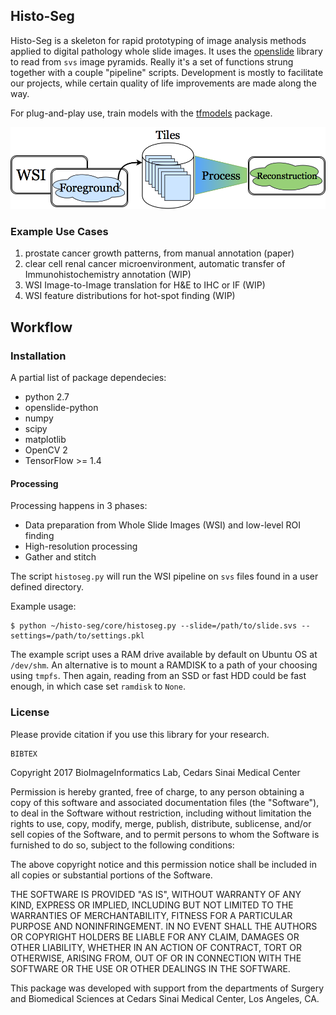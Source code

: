 ## Histo-Seg
Histo-Seg is a skeleton for rapid prototyping of image analysis methods applied to digital pathology whole slide images. It uses the [openslide](http://openslide.org) library to read from `svs` image pyramids. Really it's a set of functions strung together with a couple "pipeline" scripts. Development is mostly to facilitate our projects, while certain quality of life improvements are made along the way.

For plug-and-play use, train models with the [tfmodels](https://github.com/BioImageInformatics/tfmodels) package.

![flow_overview]


### Example Use Cases
1. prostate cancer growth patterns, from manual annotation (paper)
2. clear cell renal cancer microenvironment, automatic transfer of Immunohistochemistry annotation (WIP)
3. WSI Image-to-Image translation for H\&E to IHC or IF (WIP)
4. WSI feature distributions for hot-spot finding (WIP)


## Workflow
### Installation
A partial list of package dependecies:
* python 2.7
* openslide-python
* numpy
* scipy
* matplotlib
* OpenCV 2
* TensorFlow >= 1.4

#### Processing
Processing happens in 3 phases:
* Data preparation from Whole Slide Images (WSI) and low-level ROI finding
* High-resolution processing
* Gather and stitch

The script `histoseg.py` will run the WSI pipeline on `svs` files found in a user defined directory.

Example usage:
```
$ python ~/histo-seg/core/histoseg.py --slide=/path/to/slide.svs --settings=/path/to/settings.pkl
```

The example script uses a RAM drive available by default on Ubuntu OS at `/dev/shm`.
An alternative is to mount a RAMDISK to a path of your choosing using `tmpfs`.
Then again, reading from an SSD or fast HDD could be fast enough, in which case set `ramdisk` to `None`.


### License
Please provide citation if you use this library for your research.

```
BIBTEX
```

Copyright 2017 BioImageInformatics Lab, Cedars Sinai Medical Center

Permission is hereby granted, free of charge, to any person obtaining a copy of this software and associated documentation files (the "Software"), to deal in the Software without restriction, including without limitation the rights to use, copy, modify, merge, publish, distribute, sublicense, and/or sell copies of the Software, and to permit persons to whom the Software is furnished to do so, subject to the following conditions:

The above copyright notice and this permission notice shall be included in all copies or substantial portions of the Software.

THE SOFTWARE IS PROVIDED "AS IS", WITHOUT WARRANTY OF ANY KIND, EXPRESS OR IMPLIED, INCLUDING BUT NOT LIMITED TO THE WARRANTIES OF MERCHANTABILITY, FITNESS FOR A PARTICULAR PURPOSE AND NONINFRINGEMENT. IN NO EVENT SHALL THE AUTHORS OR COPYRIGHT HOLDERS BE LIABLE FOR ANY CLAIM, DAMAGES OR OTHER LIABILITY, WHETHER IN AN ACTION OF CONTRACT, TORT OR OTHERWISE, ARISING FROM, OUT OF OR IN CONNECTION WITH THE SOFTWARE OR THE USE OR OTHER DEALINGS IN THE SOFTWARE.

This package was developed with support from the departments of Surgery and Biomedical Sciences at Cedars Sinai Medical Center, Los Angeles, CA.

[flow_overview]: assets/histoseg_overview.png
